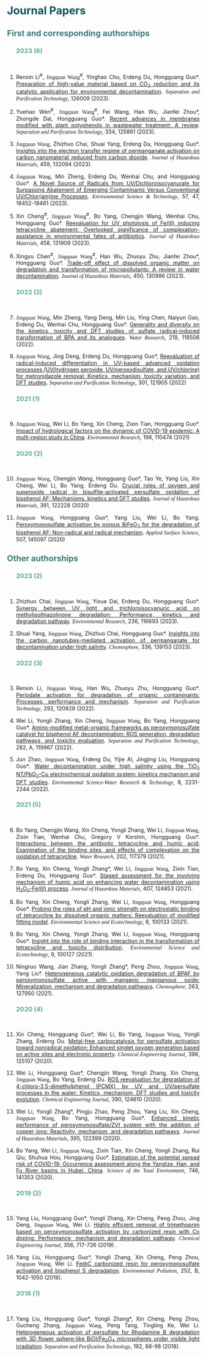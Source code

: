 ---
---

# <font color=#0A535C>Journal Papers</font>

## <font color=#3C7A7C>First and corresponding authorships</font>

<ol>

### <font color=#5AAD91>2023 (6)</font>

<br>

<li><p style="text-align:justify; text-justify:inter-ideograph;">Renxin Li<sup>#</sup>, <font face="arial black">Jingquan Wang</font><sup>#</sup>, Yinghao Chu, Erdeng Du, Hongguang Guo*. <a href="https://www.sciencedirect.com/science/article/pii/S1383586623029179" target="_blank">Preparation of high-value material based on CO<sub>2</sub> reduction and its catalytic application for environmental decontamination</a>. <font face="arial black"><i>Separation and Purification Technology</i></font>, 126009 (2023).</p></li> 

<li><p style="text-align:justify; text-justify:inter-ideograph;">Yuehao Wen<sup>#</sup>, <font face="arial black">Jingquan Wang</font><sup>#</sup>, Fei Wang, Han Wu, Jianfei Zhou*, Zhongde Dai, Hongguang Guo*. <a href="https://www.sciencedirect.com/science/article/pii/S1383586623027697" target="_blank">Recent advances in membranes modified with plant polyphenols in wastewater treatment: A review</a>. <font face="arial black"><i>Separation and Purification Technology</i></font>, 334, 125861 (2023).</p></li> 

<li><p style="text-align:justify; text-justify:inter-ideograph;"><font face="arial black">Jingquan Wang</font>, Zhizhuo Chai, Shuai Yang, Erdeng Du, Hongguang Guo*. <a href="https://www.sciencedirect.com/science/article/pii/S0304389423013778" target="_blank">Insights into the electron transfer regime of permanganate activation on carbon nanomaterial reduced from carbon dioxide</a>. <font face="arial black"><i>Journal of Hazardous Materials</i></font>, 459, 132094 (2023).</p></li> 

<li><p style="text-align:justify; text-justify:inter-ideograph;"><font face="arial black">Jingquan Wang</font>, Min Zheng, Erdeng Du, Wenhai Chu, and Hongguang Guo*. <a href="https://pubs.acs.org/doi/abs/10.1021/acs.est.2c06327" target="<i>blank">A Novel Source of Radicals from UV/Dichloroisocyanurate for Surpassing Abatement of Emerging Contaminants Versus Conventional UV/Chlor(am)ine Processes</a>. <font face="arial black"><i>Environmental Science & Technology</i></font>, 57, 47, 18452-18461 (2023).</p></li>

<li><p style="text-align:justify; text-justify:inter-ideograph;">Xin Cheng<sup>#</sup>, <font face="arial black">Jingquan Wang</font><sup>#</sup>, Bo Yang, Chengjin Wang, Wenhai Chu, Hongguang Guo*. <a href="https://www.sciencedirect.com/science/article/pii/S0304389423011925" target="_blank">Reevaluation for UV photolysis of Fe(III) inducing tetracycline abatement: Overlooked significance of complexation-assistance in environmental fates of antibiotics</a>. <font face="arial black"><i>Journal of Hazardous Materials</i></font>, 458, 131909 (2023).</p></li>

<li><p style="text-align:justify; text-justify:inter-ideograph;">Xingyu Chen<sup>#</sup>, <font face="arial black">Jingquan Wang</font><sup>#</sup>, Han Wu, Zhuoyu Zhu, Jianfei Zhou*, Hongguang Guo*. <a href="https://www.sciencedirect.com/science/article/pii/S0304389423002789" target="<i>blank">Trade-off effect of dissolved organic matter on degradation and transformation of micropollutants: A review in water decontamination</a>. <font face="arial black"><i>Journal of Hazardous Materials</i></font>, 450, 130996 (2023).</p></li>

### <font color=#5AAD91>2022 (2)</font>

<br>

<li><p style="text-align:justify; text-justify:inter-ideograph;"><font face="arial black">Jingquan Wang</font>, Min Zheng, Yang Deng, Min Liu, Ying Chen, Naiyun Gao, Erdeng Du, Wenhai Chu, Hongguang Guo*. <a href="https://www.sciencedirect.com/science/article/pii/S0043135422004602" target="<i>blank">Generality and diversity on the kinetics, toxicity and DFT studies of sulfate radical-induced transformation of BPA and its analogues</a>. <font face="arial black"><i>Water Research</i></font>, 219, 118506 (2022). </p></li>

<li><p style="text-align:justify; text-justify:inter-ideograph;"><font face="arial black">Jingquan Wang</font>, Jing Deng, Erdeng Du, Hongguang Guo*, <a href="https://www.sciencedirect.com/science/article/pii/S1383586622014605" target="<i>blank">Reevaluation of radical-induced differentiation in UV-based advanced oxidation processes (UV/hydrogen peroxide, UV/peroxydisulfate, and UV/chlorine) for metronidazole removal: Kinetics, mechanism, toxicity variation, and DFT studies</a>. <font face="arial black"><i>Separation and Purification Technology</i></font>, 301, 121905 (2022) </p></li>

### <font color=#5AAD91>2021 (1)</font>

<br>
<li><p style="text-align:justify; text-justify:inter-ideograph;"><font face="arial black">Jingquan Wang</font>, Wei Li, Bo Yang, Xin Cheng, Zixin Tian, Hongguang Guo*. <a href="https://www.sciencedirect.com/science/article/pii/S0013935120313712" target="<i>blank">Impact of hydrological factors on the dynamic of COVID-19 epidemic: A multi-region study in China</a>. <font face="arial black"><i>Environmental Research</i></font>, 198, 110474 (2021) </p></li>

### <font color=#5AAD91>2020 (2)</font>

<br>

<li><p style="text-align:justify; text-justify:inter-ideograph;"><font face="arial black">Jingquan Wang</font>, Chengjin Wang, Hongguang Guo*, Tao Ye, Yang Liu, Xin Cheng, Wei Li,
Bo Yang, Erdeng Du. <a href="https://www.sciencedirect.com/science/article/pii/S0304389420302168" target="<i>blank">Crucial roles of oxygen and superoxide radical in bisulfite-activated persulfate oxidation of bisphenol AF: Mechanisms, kinetics and DFT studies</a>. <font face="arial black"><i>Journal of Hazardous Materials</i></font>, 391, 122228 (2020) </p></li>

<li><p style="text-align:justify; text-justify:inter-ideograph;"><font face="arial black">Jingquan Wang</font>, Hongguang Guo*, Yang Liu, Wei Li, Bo Yang. <a href="https://www.sciencedirect.com/science/article/pii/S0169433219339145" target="<i>blank">Peroxymonosulfate activation by porous BiFeO<sub>3</sub> for the degradation of bisphenol AF: Non-radical and radical mechanism</a>. <font face="arial black"><i>Applied Surface Science</i></font>, 507, 145097 (2020)</p></li>

</ol>

## <font color=#3C7A7C>Other authorships</font>

<ol>

### <font color=#5AAD91>2023 (2)</font>

<br>

<li><p style="text-align:justify; text-justify:inter-ideograph;">Zhizhuo Chai, <font face="arial black">Jingquan Wang</font>, Yixue Dai, Erdeng Du, Hongguang Guo*. <a href="https://www.sciencedirect.com/science/article/pii/S0013935123014974" target="_blank">Synergy between UV light and trichloroisocyanuric acid on methylisothiazolinone degradation: Performance, kinetics and degradation pathway</a>. <font face="arial black"><i>Environmental Research</i></font>, 236, 116693 (2023). </p></li>

<li><p style="text-align:justify; text-justify:inter-ideograph;">Shuai Yang, <font face="arial black">Jingquan Wang</font>, Zhizhuo Chai, Hongguang Guo*. <a href="https://www.sciencedirect.com/science/article/pii/S0045653523014200" target="_blank">Insights into the carbon nanotubes-mediated activation of permanganate for decontamination under high salinity</a>. <font face="arial black"><i>Chemosphere</i></font>, 336, 139153 (2023). </p></li>


### <font color=#5AAD91>2022 (3)</font>

<br>

<li><p style="text-align:justify; text-justify:inter-ideograph;">Renxin Li, <font face="arial black">Jingquan Wang</font>, Han Wu, Zhuoyu Zhu, Hongguang Guo*. <a href="https://www.sciencedirect.com/science/article/pii/S1383586622004853" target="<i>blank">Periodate activation for degradation of organic contaminants: Processes, performance and mechanism</a>. <font face="arial black"><i>Separation and Purification Technology</i></font>, 292, 120928 (2022). </p></li>

<li><p style="text-align:justify; text-justify:inter-ideograph;">Wei Li, Yongli Zhang, Xin Cheng, <font face="arial black">Jingquan Wang</font>, Bo Yang, Hongguang Guo*. <a href="https://www.sciencedirect.com/science/article/pii/S1383586621016737" target="<i>blank">Amino-modified metal-organic frameworks as peroxymonosulfate catalyst for bisphenol AF decontamination: ROS generation, degradation pathways, and toxicity evaluation</a>. <font face="arial black"><i>Separation and Purification Technology</i></font>, 282, A, 119967 (2022). </p></li>

<li><p style="text-align:justify; text-justify:inter-ideograph;">Jun Zhao, <font face="arial black">Jingquan Wang</font>, Erdeng Du, Yijie Ai, Jingjing Liu, Hongguang Guo*. <a href="https://pubs.rsc.org/en/content/articlelanding/2022/ew/d2ew00322h" target="<i>blank">Water decontamination under high salinity using the TiO<sub>2</sub> NT/PbO<sub>2</sub>-Cu electrochemical oxidation system: kinetics mechanism and DFT studies</a>. <font face="arial black"><i>Environmental Science-Water Research & Technology</i></font>, 8, 2231-2244 (2022). </p></li>

### <font color=#5AAD91>2021 (5)</font>

<br>

<li><p style="text-align:justify; text-justify:inter-ideograph;">Bo Yang, Chengjin Wang, Xin Cheng, Yongli Zhang, Wei Li, <font face="arial black">Jingquan Wang</font>, Zixin Tian, Wenhai Chu, Gregory V Korshin, Hongguang Guo*. <a href="https://www.sciencedirect.com/science/article/pii/S0043135421005777" target="<i>blank">Interactions between the antibiotic tetracycline and humic acid: Examination of the binding sites, and effects of complexation on the oxidation of tetracycline</a>. <font face="arial black"><i>Water Research</i></font>, 202, 117379 (2021). </p></li>

<li><p style="text-align:justify; text-justify:inter-ideograph;">Bo Yang, Xin Cheng, Yongli Zhang*, Wei Li, <font face="arial black">Jingquan Wang</font>, Zixin Tian, Erdeng Du, Hongguang Guo*. <a href="https://www.sciencedirect.com/science/article/pii/S0304389420328442" target="<i>blank">Staged assessment for the involving mechanism of humic acid on enhancing water decontamination using H<sub>2</sub>O<sub>2</sub>-Fe(III) process</a>. <font face="arial black"><i>Journal of Hazardous Materials</i></font>, 407, 124853 (2021). </p></li>

<li><p style="text-align:justify; text-justify:inter-ideograph;">Bo Yang, Xin Cheng, Yongli Zhang, Wei Li, <font face="arial black">Jingquan Wang</font>, Hongguang Guo*. <a href="https://www.sciencedirect.com/science/article/pii/S2666498421000570" target="<i>blank">Probing the roles of pH and ionic strength on electrostatic binding of tetracycline by dissolved organic matters: Reevaluation of modified fitting model</a>. <font face="arial black"><i>Environmental Science and Ecotechnology</i></font>, 8, 100133 (2021). </p></li>

<li><p style="text-align:justify; text-justify:inter-ideograph;">Bo Yang, Xin Cheng, Yongli Zhang, Wei Li, <font face="arial black">Jingquan Wang</font>, Hongguang Guo*. <a href="https://www.sciencedirect.com/science/article/pii/S266649842100051X" target="<i>blank">Insight into the role of binding interaction in the transformation of tetracycline and toxicity distribution</a>. <font face="arial black"><i>Environmental Science and Ecotechnology</i></font>, 8, 100127 (2021). </p></li>

<li><p style="text-align:justify; text-justify:inter-ideograph;">Ningruo Wang, Jian Zhang, Yongli Zhang*, Peng Zhou, <font face="arial black">Jingquan Wang</font>, Yang Liu*. <a href="https://www.sciencedirect.com/science/article/pii/S0045653520321457" target="<i>blank">Heterogeneous catalytic oxidation degradation of BPAF by peroxymonosulfate active with manganic manganous oxide: Mineralization, mechanism and degradation pathways</a>. <font face="arial black"><i>Chemosphere</i></font>, 263, 127950 (2021). </p></li>

### <font color=#5AAD91>2020 (4)</font>

<br>

<li><p style="text-align:justify; text-justify:inter-ideograph;">Xin Cheng, Hongguang Guo*, Wei Li, Bo Yang, <font face="arial black">Jingquan Wang</font>, Yongli Zhang, Erdeng Du. <a href="https://www.sciencedirect.com/science/article/pii/S1385894720310998" target="<i>blank">Metal-free carbocatalysis for persulfate activation toward nonradical oxidation: Enhanced singlet oxygen generation based on active sites and electronic property</a>. <font face="arial black"><i>Chemical Engineering Journal</i></font>, 396, 125107 (2020). </p></li>

<li><p style="text-align:justify; text-justify:inter-ideograph;">Wei Li, Hongguang Guo*, Chengjin Wang, Yongli Zhang, Xin Cheng, <font face="arial black">Jingquan Wang</font>, Bo Yang, Erdeng Du. <a href="https://www.sciencedirect.com/science/article/pii/S138589472030601X" target="<i>blank">ROS reevaluation for degradation of 4-chloro-3,5-dimethylphenol (PCMX) by UV and UV/persulfate processes in the water: Kinetics, mechanism, DFT studies and toxicity evolution</a>. <font face="arial black"><i>Chemical Engineering Journal</i></font>, 390, 124610 (2020). </p></li>

<li><p style="text-align:justify; text-justify:inter-ideograph;">Wei Li, Yongli Zhang*, Pingju Zhao, Peng Zhou, Yang Liu, Xin Cheng, <font face="arial black">Jingquan Wang</font>, Bo Yang, Hongguang Guo*. <a href="https://www.sciencedirect.com/science/article/pii/S0304389420303873" target="<i>blank">Enhanced kinetic performance of peroxymonosulfate/ZVI system with the addition of copper ions: Reactivity, mechanism, and degradation pathways</a>. <font face="arial black"><i>Journal of Hazardous Materials</i></font>, 395, 122399 (2020). </p></li>

<li><p style="text-align:justify; text-justify:inter-ideograph;">Bo Yang, Wei Li, <font face="arial black">Jingquan Wang</font>, Zixin Tian, Xin Cheng, Yongli Zhang, Rui Qiu,
Shuhua Hou, Hongguang Guo*. <a href="https://www.sciencedirect.com/science/article/pii/S0048969720348828" target="<i>blank">Estimation of the potential spread risk of COVID-19: Occurrence assessment along the Yangtze, Han, and Fu River basins in Hubei, China</a>. <font face="arial black"><i>Science of the Total Environment</i></font>, 746, 141353 (2020). </p></li>

### <font color=#5AAD91>2019 (2)</font>

<br>

<li><p style="text-align:justify; text-justify:inter-ideograph;">Yang Liu, Hongguang Guo*, Yongli Zhang, Xin Cheng, Peng Zhou, Jing Deng, <font face="arial black">Jingquan Wang</font>, Wei Li. <a href="https://www.sciencedirect.com/science/article/pii/S1385894718318035" target="<i>blank">Highly efficient removal of trimethoprim based on peroxymonosulfate activation by carbonized resin with Co doping: Performance, mechanism and degradation pathway</a>. <font face="arial black"><i>Chemical Engineering Journal</i></font>, 356, 717-726 (2019) . </p></li>

<li><p style="text-align:justify; text-justify:inter-ideograph;">Yang Liu, Hongguang Guo*, Yongli Zhang, Xin Cheng, Peng Zhou, <font face="arial black">Jingquan Wang</font>, Wei Li. <a href="https://www.sciencedirect.com/science/article/pii/S0269749119305974" target="<i>blank">Fe@C carbonized resin for peroxymonosulfate activation and bisphenol S degradation</a>. <font face="arial black"><i>Environmental Pollution</i></font>, 252, B, 1042-1050 (2019). </p></li>

### <font color=#5AAD91>2018 (1)</font>

<br>

<li><p style="text-align:justify; text-justify:inter-ideograph;">Yang Liu, Hongguang Guo*, Yongli Zhang*, Xin Cheng, Peng Zhou, Gucheng Zhang, <font face="arial black">Jingquan Wang</font>, Peng Tang, Tingling Ke, Wei Li. <a href="https://www.sciencedirect.com/science/article/pii/S1383586617329271" target="<i>blank">Heterogeneous activation of persulfate for Rhodamine B degradation with 3D flower sphere-like BiOI/Fe<sub>3</sub>O<sub>4</sub> microspheres under visible light irradiation</a>. <font face="arial black"><i>Separation and Purification Technology</i></font>, 192, 88-98 (2018). </p></li>

</ol>
